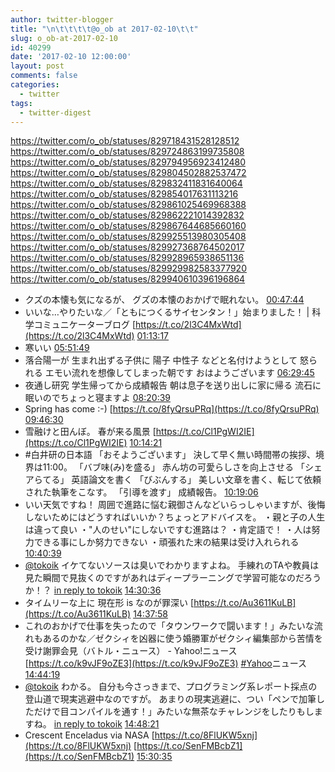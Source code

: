 ```yaml
---
author: twitter-blogger
title: "\n\t\t\t\t@o_ob at 2017-02-10\t\t"
slug: o_ob-at-2017-02-10
id: 40299
date: '2017-02-10 12:00:00'
layout: post
comments: false
categories:
  - twitter
tags:
  - twitter-digest
---
```


https://twitter.com/o_ob/statuses/829718431528128512 https://twitter.com/o_ob/statuses/829724863199735808 https://twitter.com/o_ob/statuses/829794956923412480 https://twitter.com/o_ob/statuses/829804502882537472 https://twitter.com/o_ob/statuses/829832411831640064 https://twitter.com/o_ob/statuses/829854017631113216 https://twitter.com/o_ob/statuses/829861025469968388 https://twitter.com/o_ob/statuses/829862221014392832 https://twitter.com/o_ob/statuses/829867644685660160 https://twitter.com/o_ob/statuses/829925513980305408 https://twitter.com/o_ob/statuses/829927368764502017 https://twitter.com/o_ob/statuses/829928965938651136 https://twitter.com/o_ob/statuses/829929982583377920 https://twitter.com/o_ob/statuses/829940610396196864  

*   クズの本懐も気になるが、 グズの本懐のおかげで眠れない。 [00:47:44](https://twitter.com/o_ob/statuses/829718431528128512)
*   いいな…やりたいな／「ともにつくるサイセンタン！」始まりました！ | 科学コミュニケーターブログ [https://t.co/2l3C4MxWtd](https://t.co/2l3C4MxWtd) [01:13:17](https://twitter.com/o_ob/statuses/829724863199735808)
*   寒いい [05:51:49](https://twitter.com/o_ob/statuses/829794956923412480)
*   落合陽一が 生まれ出ずる子供に 陽子 中性子 などと名付けようとして 怒られる エモい流れを想像してしまった朝です おはようございます [06:29:45](https://twitter.com/o_ob/statuses/829804502882537472)
*   夜通し研究 学生帰ってから成績報告 朝は息子を送り出しに家に帰る 流石に眠いのでちょっと寝ますよ [08:20:39](https://twitter.com/o_ob/statuses/829832411831640064)
*   Spring has come :-) [https://t.co/8fyQrsuPRq](https://t.co/8fyQrsuPRq) [09:46:30](https://twitter.com/o_ob/statuses/829854017631113216)
*   雪融けと田んぼ。 春が来る風景 [https://t.co/Cl1PgWI2IE](https://t.co/Cl1PgWI2IE) [10:14:21](https://twitter.com/o_ob/statuses/829861025469968388)
*   #白井研の日本語 「おそようございます」 決して早く無い時間帯の挨拶、境界は11:00。 「バブ味(み)を盛る」 赤ん坊の可愛らしさを向上させる 「シェアらてる」 英語論文を書く 「びぶんする」 美しい文章を書く、転じて依頼された執筆をこなす。 「引導を渡す」 成績報告。 [10:19:06](https://twitter.com/o_ob/statuses/829862221014392832)
*   いい天気ですね！ 周囲で進路に悩む親御さんなどいらっしゃいますが、後悔しないためにはどうすればいいか？ちょっとアドバイスを。 ・親と子の人生は違って良い ・"人のせい"にしないですむ進路は？ ・肯定語で！ ・人は努力できる事にしか努力できない ・頑張れた末の結果は受け入れられる [10:40:39](https://twitter.com/o_ob/statuses/829867644685660160)
*   [@tokoik](https://twitter.com/tokoik) イケてないソースは臭いでわかりますよね。 手練れのTAや教員は見た瞬間で見抜くのですがあれはディープラーニングで学習可能なのだろうか！？ [in reply to tokoik](https://twitter.com/tokoik/statuses/829923987090124800) [14:30:36](https://twitter.com/o_ob/statuses/829925513980305408)
*   タイムリーな上に 現在形 is なのが罪深い [https://t.co/Au3611KuLB](https://t.co/Au3611KuLB) [14:37:58](https://twitter.com/o_ob/statuses/829927368764502017)
*   これのおかげで仕事を失ったので「タウンワークで闘います！」みたいな流れもあるのかな／ゼクシィを凶器に使う婚勝軍がゼクシィ編集部から苦情を受け謝罪会見（バトル・ニュース） - Yahoo!ニュース [https://t.co/k9vJF9oZE3](https://t.co/k9vJF9oZE3) [#Yahoo](https://twitter.com/search?q=%23Yahoo&src=hash)ニュース [14:44:19](https://twitter.com/o_ob/statuses/829928965938651136)
*   [@tokoik](https://twitter.com/tokoik) わかる。 自分も今さっきまで、プログラミング系レポート採点の登山道で現実逃避中なのですが。 あまりの現実逃避に、つい「ペンで加筆しただけで目コンパイルを通す！」みたいな無茶なチャレンジをしたりもしますね。 [in reply to tokoik](https://twitter.com/tokoik/statuses/829926236847681536) [14:48:21](https://twitter.com/o_ob/statuses/829929982583377920)
*   Crescent Enceladus via NASA [https://t.co/8FlUKW5xnj](https://t.co/8FlUKW5xnj) [https://t.co/SenFMBcbZ1](https://t.co/SenFMBcbZ1) [15:30:35](https://twitter.com/o_ob/statuses/829940610396196864)